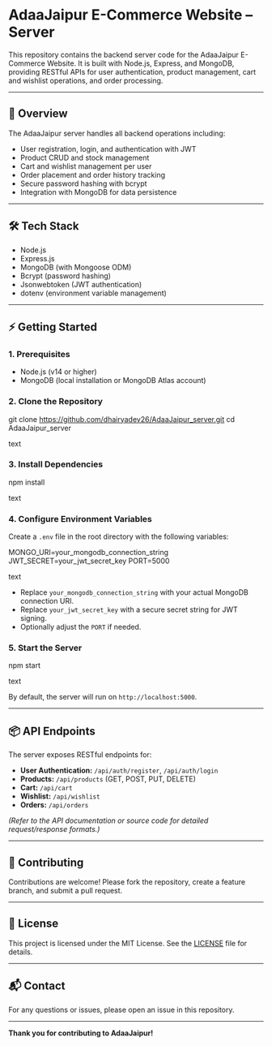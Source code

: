 # AdaaJaipur E-Commerce Website – Server

This repository contains the backend server code for the AdaaJaipur E-Commerce Website. It is built with Node.js, Express, and MongoDB, providing RESTful APIs for user authentication, product management, cart and wishlist operations, and order processing.

---

## 🚀 Overview

The AdaaJaipur server handles all backend operations including:

- User registration, login, and authentication with JWT
- Product CRUD and stock management
- Cart and wishlist management per user
- Order placement and order history tracking
- Secure password hashing with bcrypt
- Integration with MongoDB for data persistence

---

## 🛠️ Tech Stack

- Node.js
- Express.js
- MongoDB (with Mongoose ODM)
- Bcrypt (password hashing)
- Jsonwebtoken (JWT authentication)
- dotenv (environment variable management)

---

## ⚡ Getting Started

### 1. Prerequisites

- Node.js (v14 or higher)
- MongoDB (local installation or MongoDB Atlas account)

### 2. Clone the Repository

git clone https://github.com/dhairyadev26/AdaaJaipur_server.git
cd AdaaJaipur_server

text

### 3. Install Dependencies

npm install

text

### 4. Configure Environment Variables

Create a `.env` file in the root directory with the following variables:

MONGO_URI=your_mongodb_connection_string
JWT_SECRET=your_jwt_secret_key
PORT=5000

text

- Replace `your_mongodb_connection_string` with your actual MongoDB connection URI.
- Replace `your_jwt_secret_key` with a secure secret string for JWT signing.
- Optionally adjust the `PORT` if needed.

### 5. Start the Server

npm start

text

By default, the server will run on `http://localhost:5000`.

---

## 📦 API Endpoints

The server exposes RESTful endpoints for:

- **User Authentication:** `/api/auth/register`, `/api/auth/login`
- **Products:** `/api/products` (GET, POST, PUT, DELETE)
- **Cart:** `/api/cart`
- **Wishlist:** `/api/wishlist`
- **Orders:** `/api/orders`

*(Refer to the API documentation or source code for detailed request/response formats.)*

---

## 🤝 Contributing

Contributions are welcome! Please fork the repository, create a feature branch, and submit a pull request.

---

## 📄 License

This project is licensed under the MIT License. See the [LICENSE](LICENSE) file for details.

---

## 📬 Contact

For any questions or issues, please open an issue in this repository.

---

**Thank you for contributing to AdaaJaipur!**
